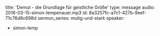 title: 'Demut - die Grundlage für geistliche Größe'
type: message
audio: 2016-03-15-simon-lempenauer.mp3
id: 8a3257fc-a7c1-427b-9eef-71c76d8c698d
sermon_series: mutig-und-stark
speaker:
  - simon-lemp
